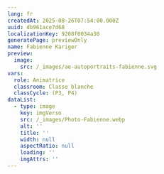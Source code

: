 ```yaml
---
lang: fr
createdAt: 2025-08-26T07:54:00.000Z
uuid: db961ace7d68
localizationKey: 9208f0034a30
generatePage: previewOnly
name: Fabienne Kariger
preview:
  image:
    src: /_images/ae-autoportraits-fabienne.svg
vars:
  role: Animatrice
  classroom: Classe blanche
  classCycle: (P3, P4)
dataList:
  - type: image
    key: imgVerso
    src: /_images/Photo-Fabienne.webp
    alt: ''
    title: ''
    width: null
    aspectRatio: null
    loading: ''
    imgAttrs: ''
---
```


